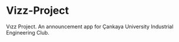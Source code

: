 # Vizz-Project
Vızz Project. An announcement app for Çankaya University Industrial Engineering Club.
